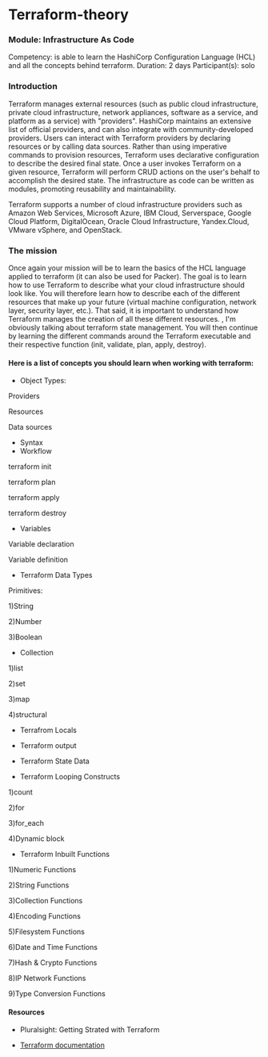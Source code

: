 # Terraform-theory


### Module: Infrastructure As Code
Competency: is able to learn the HashiCorp Configuration Language (HCL) and all the concepts behind terraform.
Duration: 2 days
Participant(s): solo

### Introduction
Terraform manages external resources (such as public cloud infrastructure, private cloud infrastructure, network appliances, software as a service, and platform as a service) with "providers". HashiCorp maintains an extensive list of official providers, and can also integrate with community-developed providers. Users can interact with Terraform providers by declaring resources or by calling data sources. Rather than using imperative commands to provision resources, Terraform uses declarative configuration to describe the desired final state. Once a user invokes Terraform on a given resource, Terraform will perform CRUD actions on the user's behalf to accomplish the desired state. The infrastructure as code can be written as modules, promoting reusability and maintainability.

Terraform supports a number of cloud infrastructure providers such as Amazon Web Services, Microsoft Azure, IBM Cloud, Serverspace, Google Cloud Platform, DigitalOcean, Oracle Cloud Infrastructure, Yandex.Cloud, VMware vSphere, and OpenStack.

### The mission
Once again your mission will be to learn the basics of the HCL language applied to terraform (it can also be used for Packer). The goal is to learn how to use Terraform to describe what your cloud infrastructure should look like. You will therefore learn how to describe each of the different resources that make up your future (virtual machine configuration, network layer, security layer, etc.). That said, it is important to understand how Terraform manages the creation of all these different resources. , I'm obviously talking about terraform state management. You will then continue by learning the different commands around the Terraform executable and their respective function (init, validate, plan, apply, destroy).

#### Here is a list of concepts you should learn when working with terraform:

- Object Types:

Providers

Resources

Data sources

- Syntax
- Workflow

terraform init

terraform plan

terraform apply

terraform destroy
- Variables

Variable declaration

Variable definition

- Terraform Data Types

Primitives:

1)String

2)Number

3)Boolean
- Collection

1)list

2)set

3)map

4)structural
- Terrafrom Locals
- Terraform output
- Terraform State Data


- Terraform Looping Constructs

1)count

2)for

3)for_each

4)Dynamic block

- Terraform Inbuilt Functions

1)Numeric Functions

2)String Functions

3)Collection Functions

4)Encoding Functions

5)Filesystem Functions

6)Date and Time Functions

7)Hash & Crypto Functions

8)IP Network Functions

9)Type Conversion Functions


#### Resources
- Pluralsight: Getting Strated with Terraform 

- [Terraform documentation](https://www.terraform.io/language)

